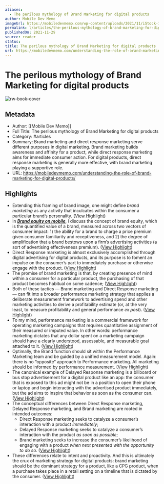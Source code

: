 ```yaml
---
aliases:
  - The perilous mythology of Brand Marketing for digital products
author: Mobile Dev Memo
imageUrl: https://mobiledevmemo.com/wp-content/uploads/2021/11/iStock-1295056492.jpg
permalink: l/articles/the-perilous-mythology-of-brand-marketing-for-digital-products
publishedOn: 2021-11-29
source: reader
status: 
title: The perilous mythology of Brand Marketing for digital products
url: https://mobiledevmemo.com/understanding-the-role-of-brand-marketing-for-digital-products/
---
```

# The perilous mythology of Brand Marketing for digital products

![rw-book-cover](https://mobiledevmemo.com/wp-content/uploads/2021/11/iStock-1295056492.jpg)

## Metadata

- Author: [[Mobile Dev Memo]]
- Full Title: The perilous mythology of Brand Marketing for digital products
- Category: #articles
- Summary: Brand marketing and direct response marketing serve different purposes in digital marketing. Brand marketing builds awareness and affinity for a product, while direct response marketing aims for immediate consumer action. For digital products, direct response marketing is generally more effective, with brand marketing playing a supportive role.
- URL: https://mobiledevmemo.com/understanding-the-role-of-brand-marketing-for-digital-products/

## Highlights

- Extending this framing of brand image, one might define _brand marketing_ as any activity that inculcates within the consumer a particular brand’s personality. ([View Highlight](https://read.readwise.io/read/01j5dyjdr782eqazbna9m2jcmr))
- In _**[Brand equity on mobile](https://mobiledevmemo.com/brand-equity-on-mobile/)**_, I discuss the concept of brand equity, which is the quantified value of a brand, measured across two vectors of consumer impact: 1) the ability for a brand to charge a price premium given consumer familiarity and receptiveness, and 2) the degree of amplification that a brand bestows upon a firm’s advertising activities (a sort of advertising effectiveness premium). ([View Highlight](https://read.readwise.io/read/01j5dyj89b4m4t4r079hxpp1a6))
- Direct Response marketing is almost exclusively accomplished through digital advertising for digital products, and its purpose is to foment an impulse on the consumer’s part to immediately purchase or otherwise engage with the product. ([View Highlight](https://read.readwise.io/read/01j5dyjwzfbxd1q71spw991k79))
- The promise of brand marketing is that, by creating presence of mind within a consumer for a particular product, the purchasing of that product becomes habitual on some cadence; ([View Highlight](https://read.readwise.io/read/01j5dykz60w5kp7jh1afea4rtc))
- Both of these tactics — Brand marketing and Direct Response marketing — can fit into a broader performance marketing strategy that applies a deliberate measurement framework to advertising spend and other marketing activities to derive a profitability estimate (or, at the very least, to measure profitability and general performance _ex post_). ([View Highlight](https://read.readwise.io/read/01j5dyrc2dyn5gret9kp2sggdq))
- To my mind, performance marketing is a commercial framework for operating marketing campaigns that requires quantitative assignment of their measured or imputed value. In other words: performance marketing dictates that any dollar spent on a marketing campaign should have a clearly understood, assessable, and measurable goal attached to it. ([View Highlight](https://read.readwise.io/read/01j5dyt77c95qenvrnjq96whz2))
- Optimally, the Brand function should sit within the Performance Marketing team and be guided by a unified measurement model. Again: there is no “opposite” approach to Performance marketing. All marketing should be informed by performance measurement. ([View Highlight](https://read.readwise.io/read/01j5dywfggcw042bhkd3g1854k))
- The canonical example of Delayed Response marketing is a billboard or bus stop advertisement for a digital product like an app: the consumer that is exposed to this ad might not be in a position to open their phone or laptop and begin interacting with the advertised product immediately, but the ad aims to inspire that behavior as soon as the consumer can. ([View Highlight](https://read.readwise.io/read/01j5dyx4pww7p4vz3q8b257j42))
- The conceptual differences between Direct Response marketing, Delayed Response marketing, and Brand marketing are rooted in intended outcomes:
  - Direct Response marketing seeks to catalyze a consumer’s interaction with a product _immediately_;
  - Delayed Response marketing seeks to catalyze a consumer’s interaction with the product _as soon as possible_;
  - Brand marketing seeks to increase the consumer’s likelihood of engaging with a product _when next presented with the opportunity to do so_. ([View Highlight](https://read.readwise.io/read/01j5dyxgta05m274qtqekc6va2))
- These differences relate to intent and proactivity. And this is ultimately the crux of marketing strategy for digital products: brand marketing should be the dominant strategy for a product, like a CPG product, when a purchase takes place in a retail setting on a timeline that is dictated by the consumer. ([View Highlight](https://read.readwise.io/read/01j5dyygd5nj13tcenmr0w87mg))
